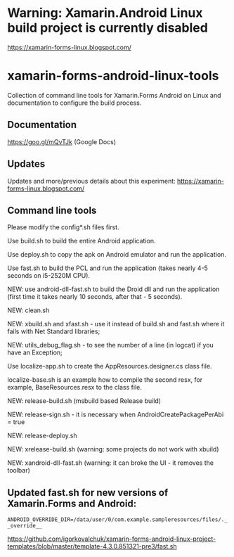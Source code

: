 
# Warning: Xamarin.Android Linux build project is currently disabled

https://xamarin-forms-linux.blogspot.com/

# xamarin-forms-android-linux-tools
Collection of command line tools for Xamarin.Forms Android on Linux and documentation to configure the build process.

## Documentation

https://goo.gl/mQvTJk (Google Docs)

## Updates

Updates and more/previous details about this experiment: https://xamarin-forms-linux.blogspot.com/

## Command line tools

Please modify the config*.sh files first.

Use build.sh to build the entire Android application.

Use deploy.sh to copy the apk on Android emulator and run the application.

Use fast.sh to build the PCL and run the application (takes nearly 4-5 seconds on i5-2520M CPU).

NEW: use android-dll-fast.sh to build the Droid dll and run the application (first time it takes nearly 10 seconds, after that - 5 seconds).

NEW: clean.sh

NEW: xbuild.sh and xfast.sh - use it instead of build.sh and fast.sh where it fails with Net Standard libraries;

NEW: utils_debug_flag.sh - to see the number of a line (in logcat) if you have an Exception;

Use localize-app.sh to create the AppResources.designer.cs class file.

localize-base.sh is an example how to compile the second resx, for example, BaseResources.resx to the class file.

NEW: release-build.sh (msbuild based Release build)

NEW: release-sign.sh - it is necessary when AndroidCreatePackagePerAbi = true

NEW: release-deploy.sh

NEW: xrelease-build.sh (warning: some projects do not work with xbuild)

NEW: xandroid-dll-fast.sh (warning: it can broke the UI - it removes the toolbar)

## Updated fast.sh for new versions of Xamarin.Forms and Android:

`ANDROID_OVERRIDE_DIR=/data/user/0/com.example.sampleresources/files/.__override__`

https://github.com/igorkovalchuk/xamarin-forms-android-linux-project-templates/blob/master/template-4.3.0.851321-pre3/fast.sh
